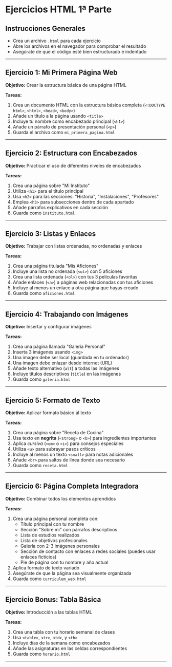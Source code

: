 # Ejercicios HTML 1ª Parte 

## Instrucciones Generales
- Crea un archivo `.html` para cada ejercicio
- Abre los archivos en el navegador para comprobar el resultado
- Asegúrate de que el código esté bien estructurado e indentado

---

## Ejercicio 1: Mi Primera Página Web
**Objetivo:** Crear la estructura básica de una página HTML

**Tareas:**
1. Crea un documento HTML con la estructura básica completa (`<!DOCTYPE html>`, `<html>`, `<head>`, `<body>`)
2. Añade un título a la página usando `<title>`
3. Incluye tu nombre como encabezado principal (`<h1>`)
4. Añade un párrafo de presentación personal (`<p>`)
5. Guarda el archivo como `mi_primera_pagina.html`

---

## Ejercicio 2: Estructura con Encabezados
**Objetivo:** Practicar el uso de diferentes niveles de encabezados

**Tareas:**
1. Crea una página sobre "Mi Instituto"
2. Utiliza `<h1>` para el título principal
3. Usa `<h2>` para las secciones: "Historia", "Instalaciones", "Profesores"
4. Emplea `<h3>` para subsecciones dentro de cada apartado
5. Añade párrafos explicativos en cada sección
6. Guarda como `instituto.html`

---

## Ejercicio 3: Listas y Enlaces
**Objetivo:** Trabajar con listas ordenadas, no ordenadas y enlaces

**Tareas:**
1. Crea una página titulada "Mis Aficiones"
2. Incluye una lista no ordenada (`<ul>`) con 5 aficiones
3. Crea una lista ordenada (`<ol>`) con tus 3 películas favoritas
4. Añade enlaces (`<a>`) a páginas web relacionadas con tus aficiones
5. Incluye al menos un enlace a otra página que hayas creado
6. Guarda como `aficiones.html`

---

## Ejercicio 4: Trabajando con Imágenes
**Objetivo:** Insertar y configurar imágenes

**Tareas:**
1. Crea una página llamada "Galería Personal"
2. Inserta 3 imágenes usando `<img>`
3. Una imagen debe ser local (guardada en tu ordenador)
4. Una imagen debe enlazar desde internet (URL)
5. Añade texto alternativo (`alt`) a todas las imágenes
6. Incluye títulos descriptivos (`title`) en las imágenes
7. Guarda como `galeria.html`

---

## Ejercicio 5: Formato de Texto
**Objetivo:** Aplicar formato básico al texto

**Tareas:**
1. Crea una página sobre "Receta de Cocina"
2. Usa texto en **negrita** (`<strong>` o `<b>`) para ingredientes importantes
3. Aplica *cursiva* (`<em>` o `<i>`) para consejos especiales
4. Utiliza `<u>` para subrayar pasos críticos
5. Incluye al menos un texto `<small>` para notas adicionales
6. Añade `<br>` para saltos de línea donde sea necesario
7. Guarda como `receta.html`

---

## Ejercicio 6: Página Completa Integradora
**Objetivo:** Combinar todos los elementos aprendidos

**Tareas:**
1. Crea una página personal completa con:
   - Título principal con tu nombre
   - Sección "Sobre mí" con párrafos descriptivos
   - Lista de estudios realizados
   - Lista de objetivos profesionales
   - Galería con 2-3 imágenes personales
   - Sección de contacto con enlaces a redes sociales (puedes usar enlaces ficticios)
   - Pie de página con tu nombre y año actual
2. Aplica formato de texto variado
3. Asegúrate de que la página sea visualmente organizada
4. Guarda como `curriculum_web.html`

---

## Ejercicio Bonus: Tabla Básica
**Objetivo:** Introducción a las tablas HTML

**Tareas:**
1. Crea una tabla con tu horario semanal de clases
2. Usa `<table>`, `<tr>`, `<td>`, y `<th>`
3. Incluye días de la semana como encabezados
4. Añade las asignaturas en las celdas correspondientes
5. Guarda como `horario.html`

---

